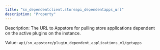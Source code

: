 ```yaml
---
title: "sn_dependentclient.storeapi_dependentapps_url"
description: "Property"
---
```


Description: The URL to Appstore for pulling store applications dependent on the active plugins on the instance.

Value: `api/sn_appstore/plugin_dependent_applications_v1/getapps`